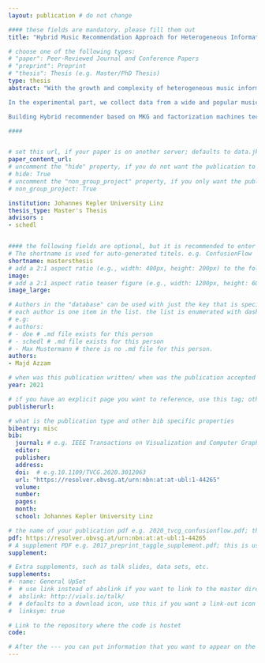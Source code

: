 ```yaml
---
layout: publication # do not change

#### these fields are mandatory. please fill them out
title: "Hybrid Music Recommendation Approach for Heterogeneous Information Network using Factorization Machines" # title of your publication 

# choose one of the following types:
# "paper": Peer-Reviewed Journal and Conference Papers
# "preprint": Preprint
# "thesis": Thesis (e.g. Master/PhD Thesis)
type: thesis
abstract: "With the growth and complexity of heterogeneous music information network, it becomes necessary to have a deep understanding of the interaction reasons to discover how the users choose their preferences in order to build more effective recommendation systems. Moreover, even when the recommendation model embeds user-item interactions, if we analyze the user preferences, we miss references to important content-based information or actual semantics of recommended items, which support the interpretation of a recommendation process. In this thesis, we will build a hybrid recommendation model based on content-based, context-based and collaborative filtering recommendation methods to leverage heterogeneous music information graph. To achieve this goal, a Music Information Knowledge Graph (MKG) is first constructed to encode different kinds of heterogeneous information, including the interactions between users, tracks and artists. Besides, we propose a hybrid music recommendation approach for MKG using factorization machines.

In the experimental part, we collect data from a wide and popular music platform called LastFM which contains a detailed profile of each user's musical taste and details of the tracks the user listens to. Moreover, we extend our dataset to be more effective by involving data about the content characteristic of the collected tracks (tracks content data) and the artists who sing these tracks (artists context data). Therefore, we get the content characteristic of the tracks from Spotify and we collect the artist details from DBpedia. Finally, all these data resources are integrated into MKG.

Building Hybrid recommender based on MKG and factorization machines techniques shows that dealing with relevant content and context information can be used to increase the recommendation accuracy and to improve the awareness of the reasons behind user's preferences." # insert the abstract of your publication between the quotes; you can use html e.g. to make links (<a></a>) or generate bold (<b></b>) etc. text 

####


# set this url, if your paper is on another server; defaults to data.jku-vds-lab.at
paper_content_url: 
# uncomment the "hide" property, if you do not want the publication to be displayed on the website (usually you don't need this)
# hide: True
# uncomment the "non_group_project" property, if you only want the publication to be displayed on your personal page (i.e. publications where you contributed, but does not have anything to do with the Vis Group e.g. Master Thesis,...)
# non_group_project: True

institution: Johannes Kepler University Linz 
thesis_type: Master's Thesis
advisors : 
- schedl


#### the following fields are optional, but it is recommended to enter as much information as possible
# The shortname is used for auto-generated titels. e.g. ConfusionFlow
shortname: mastersthesis
# add a 2:1 aspect ratio (e.g., width: 400px, height: 200px) to the folder /assets/images/papers/ e.g. 2020_tvcg_confusionflow.png
image: 
# add a 2:1 aspect ratio teaser figure (e.g., width: 1200px, height: 600px) to the folder /assets/images/papers/ e.g. 2020_tvcg_confusionflow_teaser.png
image_large: 

# Authors in the "database" can be used with just the key that is specified in the corresponding .md file (usually it is the lastname in lower case e.g. doe). Authors that do not have an individual page here should be stated with their full name (e.g. John Doe)
# each author is one item in the list. the list is enumerated with dashes ("-")
# e.g:
# authors:
# - doe # .md file exists for this person
# - schedl # .md file exists for this person
# - Max Mustermann # there is no .md file for this person.
authors:
- Majd Azzam

# when was this publication written/ when was the publication accepted (e.g. 2020)
year: 2021

# if you have an explicit page you want to reference, use this tag; otherwise it will be generated from your doi
publisherurl: 

# what is the publication type and other bib specific properties
bibentry: misc
bib:
  journal: # e.g. IEEE Transactions on Visualization and Computer Graphics (to appear)
  editor: 
  publisher: 
  address: 
  doi: 	# e.g.10.1109/TVCG.2020.3012063
  url: "https://resolver.obvsg.at/urn:nbn:at:at-ubl:1-44265"
  volume: 
  number: 
  pages: 
  month:
  school: Johannes Kepler University Linz 

# the name of your publication pdf e.g. 2020_tvcg_confusionflow.pdf; this is usually uploaded to the caleydo aws server
pdf: https://resolver.obvsg.at/urn:nbn:at:at-ubl:1-44265
# A supplement PDF e.g. 2017_preprint_taggle_supplement.pdf; this is usually uploaded to the caleydo aws server
supplement: 

# Extra supplements, such as talk slides, data sets, etc.
supplements:
#- name: General UpSet
#  # use link instead of abslink if you want to link to the master directory
#  abslink: http://vials.io/talk/
#  # defaults to a download icon, use this if you want a link-out icon
#  linksym: true

# Link to the repository where the code is hostet
code:

# After the --- you can put information that you want to appear on the website using markdown formatting or HTML. A good example are acknowledgements, extra references, an erratum, etc.
---
```






